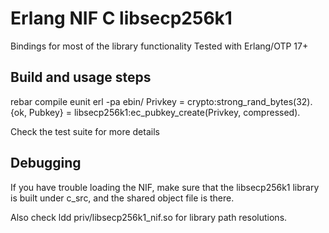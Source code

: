 Erlang NIF C libsecp256k1
============

Bindings for most of the library functionality
Tested with Erlang/OTP 17+

Build and usage steps
---------------------
rebar compile eunit
erl -pa ebin/
Privkey = crypto:strong_rand_bytes(32).
{ok, Pubkey} = libsecp256k1:ec_pubkey_create(Privkey, compressed).

Check the test suite for more details

Debugging
---------

If you have trouble loading the NIF, make sure that the libsecp256k1 library is built under c_src, and the shared object file is there.

Also check ldd priv/libsecp256k1_nif.so for library path resolutions.
